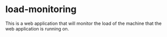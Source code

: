 # load-monitoring
This is a web application that will monitor the load of the machine that the web application is running on.
